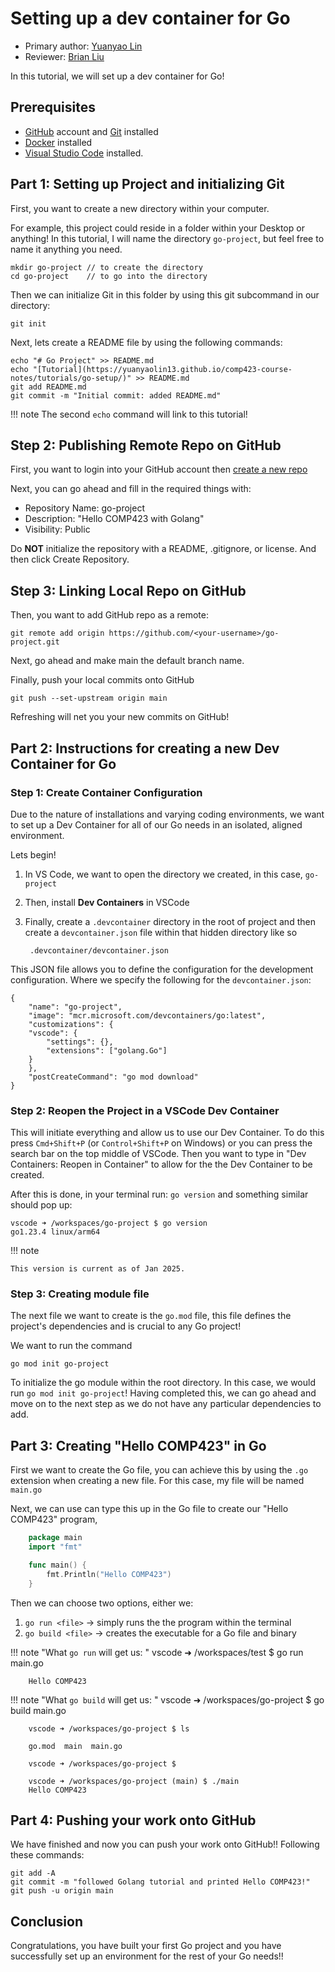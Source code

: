 # Setting up a dev container for Go

* Primary author: [Yuanyao Lin](https://github.com/yuanyaolin13)
* Reviewer: [Brian Liu](https://github.com/brianx426)

In this tutorial, we will set up a dev container for Go!

## Prerequisites
- [GitHub](https://github.com/) account and [Git](https://git-scm.com/book/en/v2/Getting-Started-Installing-Git) installed
- [Docker](https://docs.docker.com/engine/install/) installed 
- [Visual Studio Code](https://code.visualstudio.com/) installed.

## Part 1: Setting up Project and initializing Git

First, you want to create a new directory within your computer.

For example, this project could reside in a folder within your Desktop or anything!
In this tutorial, I will name the directory `go-project`, but feel free to name it anything you need.

    mkdir go-project // to create the directory
    cd go-project    // to go into the directory

Then we can initialize Git in this folder by using this git subcommand in our directory:

    git init

Next, lets create a README file by using the following commands:

    echo "# Go Project" >> README.md
    echo "[Tutorial](https://yuanyaolin13.github.io/comp423-course-notes/tutorials/go-setup/)" >> README.md
    git add README.md
    git commit -m "Initial commit: added README.md"

!!! note 
    The second `echo` command will link to this tutorial!

## Step 2: Publishing Remote Repo on GitHub

First, you want to login into your GitHub account then [create a new repo](https://github.com/new)

Next, you can go ahead and fill in the required things with:

- Repository Name: go-project
- Description: "Hello COMP423 with Golang"
- Visibility: Public

Do **NOT** initialize the repository with a README, .gitignore, or license. And then click Create Repository.

## Step 3: Linking Local Repo on GitHub

Then, you want to add GitHub repo as a remote: 

    git remote add origin https://github.com/<your-username>/go-project.git

Next, go ahead and make main the default branch name. 

Finally, push your local commits onto GitHub 

    git push --set-upstream origin main

Refreshing will net you your new commits on GitHub!


## Part 2: Instructions for creating a new Dev Container for Go

### Step 1: Create Container Configuration

Due to the nature of installations and varying coding environments, we want to set up a Dev Container for all of our Go needs in an isolated, aligned environment.

Lets begin!

1. In VS Code, we want to open the directory we created, in this case, `go-project`

2. Then, install **Dev Containers** in VSCode

3. Finally, create a `.devcontainer` directory in the root of project and then create a `devcontainer.json` file within that hidden directory like so

        .devcontainer/devcontainer.json

This JSON file allows you to define the configuration for the development configuration. Where we specify the following for the `devcontainer.json`:

    {
        "name": "go-project",
        "image": "mcr.microsoft.com/devcontainers/go:latest",
        "customizations": {
        "vscode": {
            "settings": {},
            "extensions": ["golang.Go"]
        }
        },
        "postCreateCommand": "go mod download"
    }



### Step 2: Reopen the Project in a VSCode Dev Container

This will initiate everything and allow us to use our Dev Container. To do this press `Cmd+Shift+P` (or `Control+Shift+P` on Windows) or you can press the search bar on the top middle of VSCode.
Then you want to type in "Dev Containers: Reopen in Container" to allow for the the Dev Container to be created. 

After this is done, in your terminal run: `go version` and something similar should pop up:

    vscode ➜ /workspaces/go-project $ go version 
    go1.23.4 linux/arm64
 
!!! note
    
    This version is current as of Jan 2025.

### Step 3: Creating module file

The next file we want to create is the `go.mod` file, this file defines the project's dependencies and is crucial to any Go project!

We want to run the command 

    go mod init go-project

To initialize the go module within the root directory. In this case, we would run `go mod init go-project`!
Having completed this, we can go ahead and move on to the next step as we do not have any particular dependencies to add.

## Part 3: Creating "Hello COMP423" in Go

First we want to create the Go file, you can achieve this by using the `.go` extension when creating a new file. For this case, my file will be named `main.go`

Next, we can use can type this up in the Go file to create our "Hello COMP423" program,

``` go
    package main
    import "fmt"

    func main() {
        fmt.Println("Hello COMP423")
    }
```

Then we can choose two options, either we:

1. `go run <file>`   -> simply runs the the program within the terminal
2. `go build <file>` -> creates the executable for a Go file and binary

!!! note "What `go run` will get us: "
        vscode ➜ /workspaces/test $ go run main.go

        Hello COMP423

!!! note "What `go build` will get us: "
        vscode ➜ /workspaces/go-project $ go build main.go

        vscode ➜ /workspaces/go-project $ ls

        go.mod  main  main.go
        
        vscode ➜ /workspaces/go-project $ 

        vscode ➜ /workspaces/go-project (main) $ ./main
        Hello COMP423

## Part 4: Pushing your work onto GitHub

We have finished and now you can push your work onto GitHub!! Following these commands:

    git add -A
    git commit -m "followed Golang tutorial and printed Hello COMP423!"
    git push -u origin main

## Conclusion

Congratulations, you have built your first Go project and you have successfully set up an environment for the rest of your Go needs!!